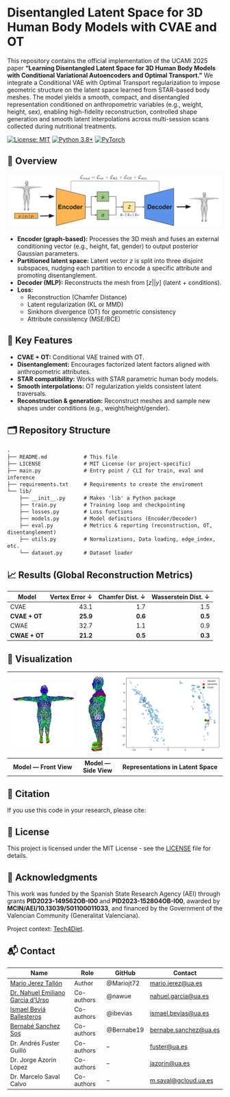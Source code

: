 # Disentangled Latent Space for 3D Human Body Models with CVAE and OT
This repository contains the official implementation of the UCAMi 2025 paper **“Learning Disentangled Latent Space for 3D Human Body Models with Conditional Variational Autoencoders and Optimal Transport.”** We integrate a Conditional VAE with Optimal Transport regularization to impose geometric structure on the latent space learned from STAR-based body meshes. The model yields a smooth, compact, and disentangled representation conditioned on anthropometric variables (e.g., weight, height, sex), enabling high-fidelity reconstruction, controlled shape generation and smooth latent interpolations across multi-session scans collected during nutritional treatments.

[![License: MIT](https://img.shields.io/badge/License-MIT-yellow.svg)](https://opensource.org/licenses/MIT)
[![Python 3.8+](https://img.shields.io/badge/python-3.8+-blue.svg)](https://www.python.org/downloads/release/python-380/)
[![PyTorch](https://img.shields.io/badge/PyTorch-1.9+-red.svg)](https://pytorch.org/)


## 👀 Overview

![Methodology Overview](Images/Overview.png)

- **Encoder (graph-based):** Processes the 3D mesh and fuses an external conditioning vector (e.g., height, fat, gender) to output posterior Gaussian parameters.  
- **Partitioned latent space:** Latent vector *z* is split into three disjoint subspaces, nudging each partition to encode a specific attribute and promoting disentanglement.  
- **Decoder (MLP):** Reconstructs the mesh from [*z*||*y*] (latent + conditions).  
- **Loss:**  
  - Reconstruction (Chamfer Distance)  
  - Latent regularization (KL or MMD)  
  - Sinkhorn divergence (OT) for geometric consistency  
  - Attribute consistency (MSE/BCE)


## 🎯 Key Features
- **CVAE + OT:** Conditional VAE trained with OT.
- **Disentanglement:** Encourages factorized latent factors aligned with anthropometric attributes.
- **STAR compatibility:** Works with STAR parametric human body models.
- **Smooth interpolations:** OT regularization yields consistent latent traversals.
- **Reconstruction & generation:** Reconstruct meshes and sample new shapes under conditions (e.g., weight/height/gender).

## 🗂️ Repository Structure
```
.
├── README.md            # This file
├── LICENSE              # MIT License (or project-specific)
├── main.py              # Entry point / CLI for train, eval and inference
├── requirements.txt     # Requirements to create the enviroment
└── lib/
    ├── __init__.py      # Makes 'lib' a Python package
    ├── train.py         # Training loop and checkpointing
    ├── losses.py        # Loss functions
    ├── models.py        # Model definitions (Encoder/Decoder)
    ├── eval.py          # Metrics & reporting (reconstruction, OT, disentanglement)
    ├── utils.py         # Normalizations, Data loading, edge_index, etc.
    └── dataset.py       # Dataset loader
```


## 📈 Results (Global Reconstruction Metrics)
| Model       | Vertex Error ↓ | Chamfer Dist. ↓ | Wasserstein Dist. ↓ |
|-------------|----------------:|----------------:|--------------------:|
| CVAE        | 43.1            | 1.7             | 1.5                 |
| **CVAE + OT** | **25.9**        | **0.6**         | **0.5**             |
| CWAE        | 32.7            | 1.1             | 0.9                 |
| **CWAE + OT** | **21.2**        | **0.5**         | **0.3**             |

## 🔎 Visualization

| <img src="Images/generated1.PNG" width="320"> | <img src="Images/generated2.PNG" width="130"> | <img src="Images/Latent.png" width="420"> |
|:---:|:---:|:---:|
|**Model — Front View**| **Model — Side View** | **Representations in Latent Space** |



## 🔗 Citation

If you use this code in your research, please cite:

## 📝 License

This project is licensed under the MIT License - see the [LICENSE](LICENSE.txt) file for details.

## 🤝 Acknowledgments

This work was funded by the Spanish State Research Agency (AEI) through grants **PID2023-149562OB-I00** and **PID2023-152804OB-I00**, awarded by **MCIN/AEI/10.13039/501100011033**, and financed by the Government of the Valencian Community (Generalitat Valenciana).

Project context: [Tech4Diet](https://github.com/Tech4DLab).

## 📬 Contact

| Name | Role | GitHub | Contact |
|------|------|--------|---------|
| [Mario Jerez Tallón](https://github.com/Mariojt72) | Author | @Mariojt72 | mario.jerez@ua.es |
| [Dr. Nahuel Emiliano Garcia d'Urso](https://github.com/nawue) | Co-authors | @nawue | nahuel.garcia@ua.es |
| [Ismael Beviá Ballesteros](https://github.com/ibevias) | Co-authors | @ibevias | ismael.bevias@ua.es |
| [Bernabé Sanchez Sos](https://github.com/Bernabe19) | Co-authors | @Bernabe19 | bernabe.sanchez@ua.es |
| Dr. Andrés Fuster Guilló | Co-authors | – | fuster@ua.es |
| Dr. Jorge Azorín López | Co-authors | – | jazorin@ua.es |
| Dr. Marcelo Saval Calvo | Co-authors | – | m.saval@gcloud.ua.es |
